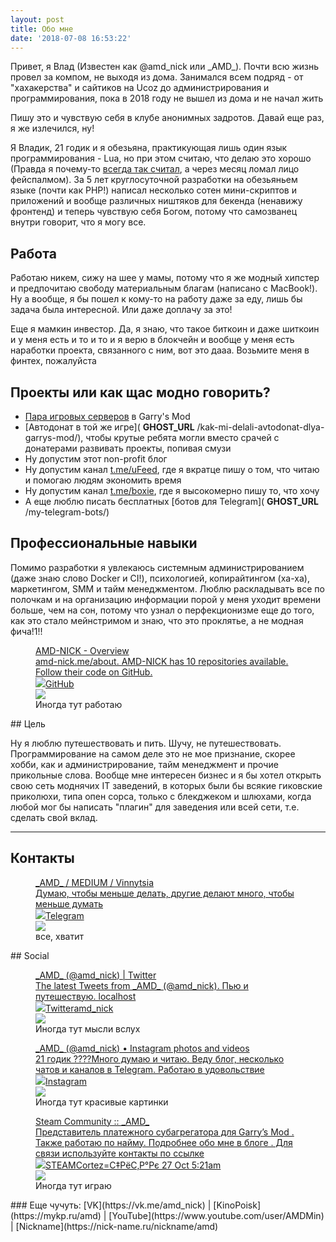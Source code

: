 ```yaml
---
layout: post
title: Обо мне
date: '2018-07-08 16:53:22'
---
```


Привет, я Влад (Известен как @amd\_nick или \_AMD\_). Почти всю жизнь провел за компом, не выходя из дома. Занимался всем подряд - от "хахакерства" и сайтиков на Ucoz до администрирования и программирования, пока в 2018 году не вышел из дома и не начал жить

Пишу это и чувствую себя в клубе анонимных задротов. Давай еще раз, я же излечился, ну!

Я Владик, 21 годик и я обезьяна, практикующая лишь один язык программирования - Lua, но при этом считаю, что делаю это хорошо (Правда я почему-то [всегда так считал](https://t.me/boxie/146), а через месяц ломал лицо фейспалмом). За 5 лет круглосуточной разработки на обезьяньем языке (почти как PHP!) написал несколько сотен мини-скриптов и приложений и вообще различных ништяков для бекенда (ненавижу фронтенд) и теперь чувствую себя Богом, потому что самозванец внутри говорит, что я могу все.

## Работа

Работаю никем, сижу на шее у мамы, потому что я же модный хипстер и предпочитаю свободу материальным благам (написано с MacBook!). Ну а вообще, я бы пошел к кому-то на работу даже за еду, лишь бы задача была интересной. Или даже доплачу за это!

Еще я мамкин инвестор. Да, я знаю, что такое биткоин и даже шиткоин и у меня есть и то и то и я верю в блокчейн и вообще у меня есть наработки проекта, связанного с ним, вот это дааа. Возьмите меня в финтех, пожалуйста

## Проекты или как щас модно говорить?

- [Пара игровых серверов](https://vk.com/trigonim) в Garry's Mod
- [Автодонат в той же игре]( __GHOST_URL__ /kak-mi-delali-avtodonat-dlya-garrys-mod/), чтобы крутые ребята могли вместо срачей с донатерами развивать проекты, попивая смузи
- Ну допустим этот non-profit блог
- Ну допустим канал [t.me/uFeed](https://t.me/uFeed), где я вкратце пишу о том, что читаю и помогаю людям экономить время
- Ну допустим канал [t.me/boxie](https://t.me/boxie), где я высокомерно пишу то, что хочу
- А еще люблю писать бесплатных [ботов для Telegram]( __GHOST_URL__ /my-telegram-bots/)

## Профессиональные навыки

Помимо разработки я увлекаюсь системным администрированием (даже знаю слово Docker и CI!), психологией, копирайтингом (ха-ха), маркетингом, SMM и тайм менеджментом. Люблю раскладывать все по полочкам и на организацию информации порой у меня уходит времени больше, чем на сон, потому что узнал о перфекционизме еще до того, как это стало мейнстримом и знаю, что это проклятье, а не модная фича!1!!

<figure class="kg-card kg-bookmark-card kg-card-hascaption"><a class="kg-bookmark-container" href="https://github.com/AMD-NICK"><div class="kg-bookmark-content">
<div class="kg-bookmark-title">AMD-NICK - Overview</div>
<div class="kg-bookmark-description">amd-nick.me/about. AMD-NICK has 10 repositories available. Follow their code on GitHub.</div>
<div class="kg-bookmark-metadata">
<img class="kg-bookmark-icon" src="https://github.githubassets.com/favicon.ico"><span class="kg-bookmark-author">GitHub</span>
</img></div>
</div>
<div class="kg-bookmark-thumbnail"><img src="https://avatars3.githubusercontent.com/u/9200174?s=400&amp;v=4"></img></div></a><figcaption>Иногда тут работаю</figcaption></figure>
## Цель

Ну я люблю путешествовать и пить. Шучу, не путешествовать.
Программирование на самом деле это не мое признание, скорее хобби, как и администрирование, тайм менеджмент и прочие прикольные слова. Вообще мне интересен бизнес и я бы хотел открыть свою сеть моднячих IT заведений, в которых были бы всякие гиковские приколюхи, типа опен сорса, только с блекджеком и шлюхами, когда любой мог бы написать "плагин" для заведения или всей сети, т.е. сделать свой вклад.

* * *

## Контакты
<figure class="kg-card kg-bookmark-card kg-card-hascaption"><a class="kg-bookmark-container" href="https://t.me/amd_nick"><div class="kg-bookmark-content">
<div class="kg-bookmark-title">_AMD_ / MEDIUM / Vinnytsia</div>
<div class="kg-bookmark-description">Думаю, чтобы меньше делать, другие делают много, чтобы меньше думать</div>
<div class="kg-bookmark-metadata">
<img class="kg-bookmark-icon" src="https://telegram.org/favicon.ico?3"><span class="kg-bookmark-author">Telegram</span>
</img></div>
</div>
<div class="kg-bookmark-thumbnail"><img src="https://cdn4.telesco.pe/file/A5o_h6UXgyN92NxT8nwax1NewGVOvlbxa5f5MUWW3XFgIGOBYon6PVsa_iMJWmtu8_z7N4k_vwAYPRk2Ou2D1f2JBecJSyr5Ju7PBtd8wck7_PJyuJkSrHeiL6xorLCfaGCTXXc0JYnmIb1DN1ok-c2lMEu2OXQqhvW2NNjPiqlEsB6bQ0tuXk84xBRAqrhNKPd5qaw6GRYHg0KVnIpMEAQGEEoRhuNTAP6vQxQJFw4K0aiU05MXfEHCbk0qgdHVyfCtklX3qbv8FgLHJR7UykKhH17RQ1xeb_wiaQWOYj7Yfi2ziNI5GqHmyCyivomnSqieqh4m7VQZDGXAz9fVew.jpg"></img></div></a><figcaption>все, хватит</figcaption></figure>
## Social
<figure class="kg-card kg-bookmark-card kg-card-hascaption"><a class="kg-bookmark-container" href="https://twitter.com/amd_nick"><div class="kg-bookmark-content">
<div class="kg-bookmark-title">_AMD_ (@amd_nick) | Twitter</div>
<div class="kg-bookmark-description">The latest Tweets from _AMD_ (@amd_nick). Пью и путешествую. localhost</div>
<div class="kg-bookmark-metadata">
<img class="kg-bookmark-icon" src="https://abs.twimg.com/icons/apple-touch-icon-192x192.png"><span class="kg-bookmark-author">Twitter</span><span class="kg-bookmark-publisher">amd_nick</span>
</img></div>
</div>
<div class="kg-bookmark-thumbnail"><img src="https://pbs.twimg.com/profile_banners/2628202448/1414954349/1500x500"></img></div></a><figcaption>Иногда тут мысли вслух</figcaption></figure><figure class="kg-card kg-bookmark-card kg-card-hascaption"><a class="kg-bookmark-container" href="https://instagram.com/amd_nick"><div class="kg-bookmark-content">
<div class="kg-bookmark-title">_AMD_ (@amd_nick) • Instagram photos and videos</div>
<div class="kg-bookmark-description">21 годик ????Много думаю и читаю. Веду блог, несколько чатов и каналов в Telegram. Работаю в удовольствие</div>
<div class="kg-bookmark-metadata">
<img class="kg-bookmark-icon" src="https://instagram.com/static/images/ico/favicon-192.png/68d99ba29cc8.png"><span class="kg-bookmark-author">Instagram</span>
</img></div>
</div>
<div class="kg-bookmark-thumbnail"><img src="https://scontent-frt3-2.cdninstagram.com/vp/ac4016302b44553a83f6917913ea73c9/5E5B750B/t51.2885-19/s150x150/44479981_1501965766613703_2559795831196614656_n.jpg?_nc_ht=scontent-frt3-2.cdninstagram.com"></img></div></a><figcaption>Иногда тут красивые картинки</figcaption></figure><figure class="kg-card kg-bookmark-card kg-card-hascaption"><a class="kg-bookmark-container" href="https://steamcommunity.com/profiles/76561198071463189"><div class="kg-bookmark-content">
<div class="kg-bookmark-title">Steam Community :: _AMD_</div>
<div class="kg-bookmark-description">Представитель платежного субагрегатора для Garry’s Mod . Также работаю по найму. Подробнее обо мне в блоге . Для связи используйте контакты по ссылке</div>
<div class="kg-bookmark-metadata">
<img class="kg-bookmark-icon" src="https://steamcommunity.com/favicon.ico"><span class="kg-bookmark-author">STEAM</span><span class="kg-bookmark-publisher">Cortez=С‡РёС‚Р°Рє 27 Oct 5:21am</span>
</img></div>
</div>
<div class="kg-bookmark-thumbnail"><img src="https://steamcdn-a.akamaihd.net/steamcommunity/public/images/avatars/e1/e1cc78a501cc057e029437fc3828f3e6ac60da04_full.jpg"></img></div></a><figcaption>Иногда тут играю</figcaption></figure>
### Еще чучуть: [VK](https://vk.me/amd_nick) | [KinoPoisk](https://mykp.ru/amd) | [YouTube](https://www.youtube.com/user/AMDMin) | [Nickname](https://nick-name.ru/nickname/amd)
